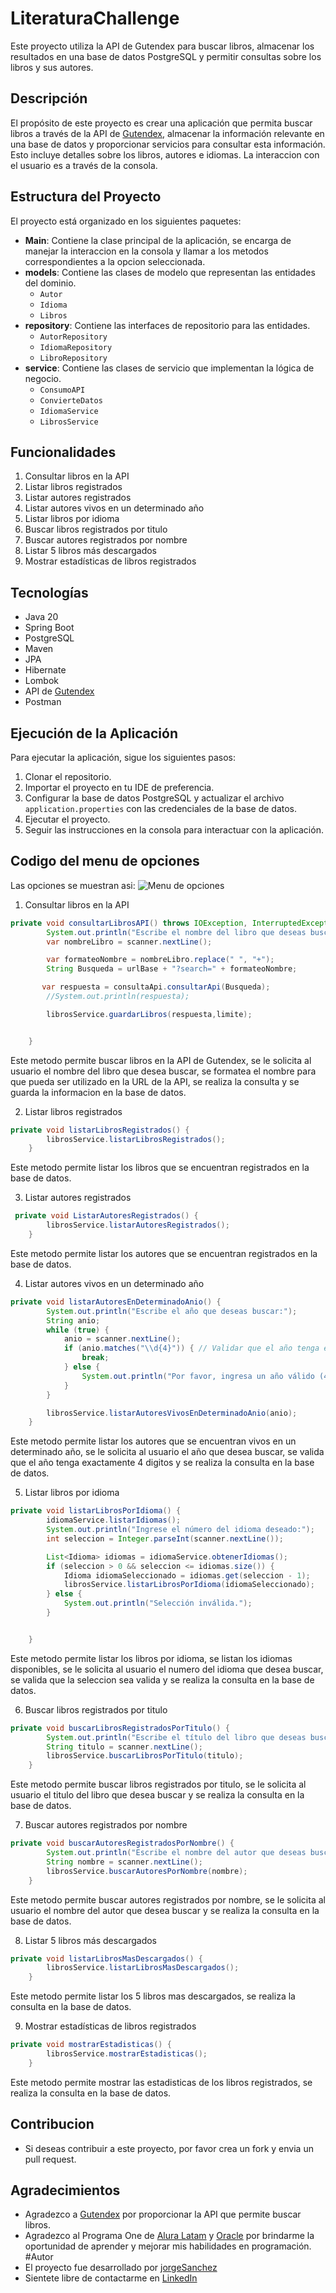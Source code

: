 # LiteraturaChallenge
Este proyecto utiliza la API de Gutendex para buscar libros, almacenar los resultados en una base de datos PostgreSQL y permitir consultas sobre los libros y sus autores.

## Descripción

El propósito de este proyecto es crear una aplicación que permita buscar libros a través de la API de [Gutendex](https://gutendex.com/), almacenar la información relevante en una base de datos y proporcionar servicios para consultar esta información. Esto incluye detalles sobre los libros, autores e idiomas.
La interaccion con el usuario es a través de la consola.

## Estructura del Proyecto

El proyecto está organizado en los siguientes paquetes:

- **Main**: Contiene la clase principal de la aplicación, se encarga de manejar la interaccion en la consola y
llamar a los metodos correspondientes a la opcion seleccionada.
- **models**: Contiene las clases de modelo que representan las entidades del dominio.
    - `Autor`
    - `Idioma`
    - `Libros`
- **repository**: Contiene las interfaces de repositorio para las entidades.
    - `AutorRepository`
    - `IdiomaRepository`
    - `LibroRepository`
- **service**: Contiene las clases de servicio que implementan la lógica de negocio.
    - `ConsumoAPI`
    - `ConvierteDatos`
    - `IdiomaService`
    - `LibrosService`
## Funcionalidades
   1. Consultar libros en la API
   2. Listar libros registrados
   3. Listar autores registrados
   4. Listar autores vivos en un determinado año
   5. Listar libros por idioma
   6. Buscar libros registrados por titulo
   7. Buscar autores registrados por nombre
   8. Listar 5 libros más descargados
   9. Mostrar estadísticas de libros registrados

## Tecnologías
  * Java 20
  * Spring Boot
  * PostgreSQL
  * Maven
  * JPA
  * Hibernate
  * Lombok
  * API de [Gutendex](https://gutendex.com/)
  * Postman

## Ejecución de la Aplicación

Para ejecutar la aplicación, sigue los siguientes pasos:
1. Clonar el repositorio.
2. Importar el proyecto en tu IDE de preferencia.
2. Configurar la base de datos PostgreSQL y actualizar el archivo `application.properties` con las credenciales de la base de datos.
3. Ejecutar el proyecto.
4. Seguir las instrucciones en la consola para interactuar con la aplicación.

## Codigo del menu de opciones
Las opciones se muestran asi:
![Menu de opciones](/images/menu.png)
1. Consultar libros en la API
```java
private void consultarLibrosAPI() throws IOException, InterruptedException {
        System.out.println("Escribe el nombre del libro que deseas buscar");
        var nombreLibro = scanner.nextLine();

        var formateoNombre = nombreLibro.replace(" ", "+");
        String Busqueda = urlBase + "?search=" + formateoNombre;

       var respuesta = consultaApi.consultarApi(Busqueda);
        //System.out.println(respuesta);

        librosService.guardarLibros(respuesta,limite);


    }
```
Este metodo permite buscar libros en la API de Gutendex, se le solicita al usuario el nombre del libro que desea buscar,
se formatea el nombre para que pueda ser utilizado en la URL de la API, se realiza la consulta y se guarda la informacion
en la base de datos.

2. Listar libros registrados
```java
private void listarLibrosRegistrados() {
        librosService.listarLibrosRegistrados();
    }
```
Este metodo permite listar los libros que se encuentran registrados en la base de datos.

3. Listar autores registrados
```java
 private void ListarAutoresRegistrados() {
        librosService.listarAutoresRegistrados();
    }
```
Este metodo permite listar los autores que se encuentran registrados en la base de datos.

4. Listar autores vivos en un determinado año
```java
private void listarAutoresEnDeterminadoAnio() {
        System.out.println("Escribe el año que deseas buscar:");
        String anio;
        while (true) {
            anio = scanner.nextLine();
            if (anio.matches("\\d{4}")) { // Validar que el año tenga exactamente 4 dígitos
                break;
            } else {
                System.out.println("Por favor, ingresa un año válido (4 dígitos, por ejemplo: 1879, 1998).");
            }
        }

        librosService.listarAutoresVivosEnDeterminadoAnio(anio);
    }
```

Este metodo permite listar los autores que se encuentran vivos en un determinado año, se le solicita al usuario el año que desea buscar,
se valida que el año tenga exactamente 4 digitos y se realiza la consulta en la base de datos.

5. Listar libros por idioma
```java
private void listarLibrosPorIdioma() {
        idiomaService.listarIdiomas();
        System.out.println("Ingrese el número del idioma deseado:");
        int seleccion = Integer.parseInt(scanner.nextLine());

        List<Idioma> idiomas = idiomaService.obtenerIdiomas();
        if (seleccion > 0 && seleccion <= idiomas.size()) {
            Idioma idiomaSeleccionado = idiomas.get(seleccion - 1);
            librosService.listarLibrosPorIdioma(idiomaSeleccionado);
        } else {
            System.out.println("Selección inválida.");
        }


    }
```
Este metodo permite listar los libros por idioma, se listan los idiomas disponibles, se le solicita al usuario el numero del idioma que desea buscar,
se valida que la seleccion sea valida y se realiza la consulta en la base de datos.

6. Buscar libros registrados por titulo
```java
private void buscarLibrosRegistradosPorTitulo() {
        System.out.println("Escribe el título del libro que deseas buscar:");
        String titulo = scanner.nextLine();
        librosService.buscarLibrosPorTitulo(titulo);
    }
```
Este metodo permite buscar libros registrados por titulo, se le solicita al usuario el titulo del libro que desea buscar y se realiza la consulta en la base de datos.

7. Buscar autores registrados por nombre
```java
private void buscarAutoresRegistradosPorNombre() {
        System.out.println("Escribe el nombre del autor que deseas buscar:");
        String nombre = scanner.nextLine();
        librosService.buscarAutoresPorNombre(nombre);
    }
```
Este metodo permite buscar autores registrados por nombre, se le solicita al usuario el nombre del autor que desea buscar y se realiza la consulta en la base de datos.

8. Listar 5 libros más descargados
```java
private void listarLibrosMasDescargados() {
        librosService.listarLibrosMasDescargados();
    }
```
Este metodo permite listar los 5 libros mas descargados, se realiza la consulta en la base de datos.

9. Mostrar estadísticas de libros registrados
```java
private void mostrarEstadisticas() {
        librosService.mostrarEstadisticas();
    }
```
Este metodo permite mostrar las estadisticas de los libros registrados, se realiza la consulta en la base de datos.

## Contribucion
- Si deseas contribuir a este proyecto, por favor crea un fork y envia un pull request.
## Agradecimientos
- Agradezco a [Gutendex](https://gutendex.com/) por proporcionar la API que permite buscar libros.
- Agradezco al Programa One de [Alura Latam](https://www.linkedin.com/company/alura-latam/) y [Oracle](https://www.linkedin.com/company/oracle/) por brindarme 
la oportunidad de aprender y mejorar mis habilidades en programación.
#Autor
- El proyecto fue desarrollado por [jorgeSanchez](https://github.com/jascmen)
- Sientete libre de contactarme en [LinkedIn](https://www.linkedin.com/in/jorge-anthony-sanchez-chavez/)
```